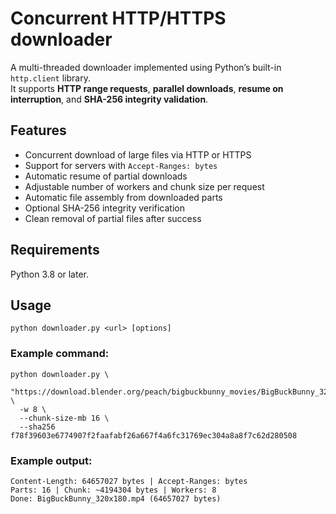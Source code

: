 # Concurrent HTTP/HTTPS downloader

A multi-threaded downloader implemented using Python’s built-in `http.client` library.  
It supports **HTTP range requests**, **parallel downloads**, **resume on interruption**, and **SHA-256 integrity validation**.

## Features

- Concurrent download of large files via HTTP or HTTPS  
- Support for servers with `Accept-Ranges: bytes`  
- Automatic resume of partial downloads
- Adjustable number of workers and chunk size per request  
- Automatic file assembly from downloaded parts  
- Optional SHA-256 integrity verification  
- Clean removal of partial files after success  

## Requirements

Python 3.8 or later.

## Usage

```python downloader.py <url> [options]```

### Example command:
```
python downloader.py \
  "https://download.blender.org/peach/bigbuckbunny_movies/BigBuckBunny_320x180.mp4" \
  -w 8 \
  --chunk-size-mb 16 \
  --sha256 f78f39603e6774907f2faafabf26a667f4a6fc31769ec304a8a8f7c62d280508
```

### Example output:

```URL: https://download.blender.org/peach/bigbuckbunny_movies/BigBuckBunny_320x180.mp4
Content-Length: 64657027 bytes | Accept-Ranges: bytes
Parts: 16 | Chunk: ~4194304 bytes | Workers: 8
Done: BigBuckBunny_320x180.mp4 (64657027 bytes)
```
